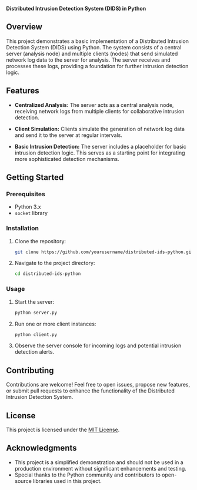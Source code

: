 **Distributed Intrusion Detection System (DIDS) in Python**

## Overview

This project demonstrates a basic implementation of a Distributed Intrusion Detection System (DIDS) using Python. The system consists of a central server (analysis node) and multiple clients (nodes) that send simulated network log data to the server for analysis. The server receives and processes these logs, providing a foundation for further intrusion detection logic.

## Features

- **Centralized Analysis:** The server acts as a central analysis node, receiving network logs from multiple clients for collaborative intrusion detection.

- **Client Simulation:** Clients simulate the generation of network log data and send it to the server at regular intervals.

- **Basic Intrusion Detection:** The server includes a placeholder for basic intrusion detection logic. This serves as a starting point for integrating more sophisticated detection mechanisms.

## Getting Started

### Prerequisites

- Python 3.x
- `socket` library

### Installation

1. Clone the repository:

    ```bash
    git clone https://github.com/yourusername/distributed-ids-python.git
    ```

2. Navigate to the project directory:

    ```bash
    cd distributed-ids-python
    ```

### Usage

1. Start the server:

    ```bash
    python server.py
    ```

2. Run one or more client instances:

    ```bash
    python client.py
    ```

3. Observe the server console for incoming logs and potential intrusion detection alerts.

## Contributing

Contributions are welcome! Feel free to open issues, propose new features, or submit pull requests to enhance the functionality of the Distributed Intrusion Detection System.

## License

This project is licensed under the [MIT License](LICENSE).

## Acknowledgments

- This project is a simplified demonstration and should not be used in a production environment without significant enhancements and testing.
- Special thanks to the Python community and contributors to open-source libraries used in this project.
